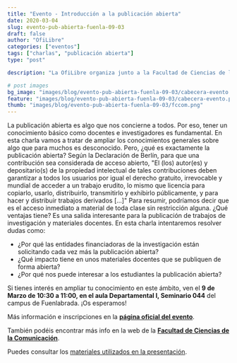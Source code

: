 ```yaml
---
title: "Evento - Introducción a la publicación abierta"
date: 2020-03-04
slug: evento-pub-abierta-fuenla-09-03
draft: false
author: "OfiLibre"
categories: ["eventos"]
tags: ["charlas", "publicación abierta"]
type: "post"

description: "La OfiLibre organiza junto a la Facultad de Ciencias de la Comunicación la presentación 'Introducción a la Publicación Abierta', orientada a PDIs."

# post images 
bg_image: "images/blog/evento-pub-abierta-fuenla-09-03/cabecera-evento.png"
feature: "images/blog/evento-pub-abierta-fuenla-09-03/cabecera-evento.png"
thumb: "images/blog/evento-pub-abierta-fuenla-09-03/fccom.png"
---
```

La publicación abierta es algo que nos concierne a todos. Por eso, tener un conocimiento básico como docentes e investigadores es fundamental. En esta charla vamos a tratar de ampliar los conocimientos generales sobre algo que para muchos es desconocido. Pero, ¿qué es exactamente la publicación abierta?
Según la Declaración de Berlín, para que una contribución sea considerada de acceso abierto, "El (los) autor(es) y depositario(s) de la propiedad intelectual de tales contribuciones deben garantizar a todos los usuarios por igual el derecho gratuito, irrevocable y mundial de acceder a un trabajo erudito, lo mismo que licencia para copiarlo, usarlo, distribuirlo, transmitirlo y exhibirlo públicamente, y para hacer y distribuir trabajos derivados […]" Para resumir, podríamos decir que es el acceso inmediato a material de toda clase sin restricción alguna.
¿Qué ventajas tiene? Es una salida interesante para la publicación de trabajos de investigación y materiales docentes. En esta charla intentaremos resolver dudas como:
* ¿Por qué las entidades financiadoras de la investigación están solicitando cada vez más la publicación abierta?
* ¿Qué impacto tiene en unos materiales docentes que se publiquen de forma abierta?
* ¿Por qué nos puede interesar a los estudiantes la publicación abierta?

Si tienes interés en ampliar tu conocimiento en este ámbito, ven el **9 de Marzo de 10:30 a 11:00, en el aula Departamental I, Seminario 044** del campus de Fuenlabrada.
¡Os esperamos!

Más información e inscripciones en la **[página oficial del evento](https://eventos.urjc.es/49088/detail/introduccion-a-la-publicacion-abierta.html)**.

También podéis encontrar más info en la web de la **[Facultad de Ciencias de la Comunicación](https://www.urjc.es/actualidad-fccom/noticias-fccom/5046-introducete-en-el-mundo-de-la-publicacion-abierta-con-la-ofilibre-de-la-urjc)**.

Puedes consultar los [materiales utilizados en la presentación](/pres/intro-publicacion-abierta).